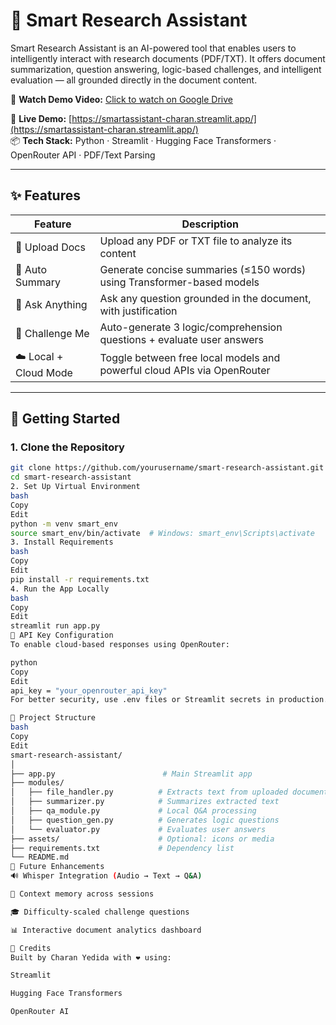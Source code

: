 # 🧠 Smart Research Assistant

Smart Research Assistant is an AI-powered tool that enables users to intelligently interact with research documents (PDF/TXT). It offers document summarization, question answering, logic-based challenges, and intelligent evaluation — all grounded directly in the document content.


🎥 **Watch Demo Video:** [Click to watch on Google Drive](https://drive.google.com/file/d/1DlIA-g_D_VU46VqPh509Zy1FA8jCbPzx/view?usp=sharing)

🔗 **Live Demo:** [https://smartassistant-charan.streamlit.app/](https://smartassistant-charan.streamlit.app/)  
📦 **Tech Stack:** Python · Streamlit · Hugging Face Transformers · OpenRouter API · PDF/Text Parsing

---

## ✨ Features

| Feature               | Description                                                                 |
|-----------------------|-----------------------------------------------------------------------------|
| 📄 Upload Docs        | Upload any PDF or TXT file to analyze its content                          |
| 📝 Auto Summary       | Generate concise summaries (≤150 words) using Transformer-based models     |
| 💬 Ask Anything       | Ask any question grounded in the document, with justification               |
| 🧠 Challenge Me        | Auto-generate 3 logic/comprehension questions + evaluate user answers       |
| ☁️ Local + Cloud Mode | Toggle between free local models and powerful cloud APIs via OpenRouter     |

---

## 🚀 Getting Started

### 1. Clone the Repository
```bash
git clone https://github.com/yourusername/smart-research-assistant.git
cd smart-research-assistant
2. Set Up Virtual Environment
bash
Copy
Edit
python -m venv smart_env
source smart_env/bin/activate  # Windows: smart_env\Scripts\activate
3. Install Requirements
bash
Copy
Edit
pip install -r requirements.txt
4. Run the App Locally
bash
Copy
Edit
streamlit run app.py
🔐 API Key Configuration
To enable cloud-based responses using OpenRouter:

python
Copy
Edit
api_key = "your_openrouter_api_key"
For better security, use .env files or Streamlit secrets in production.

📁 Project Structure
bash
Copy
Edit
smart-research-assistant/
│
├── app.py                        # Main Streamlit app
├── modules/
│   ├── file_handler.py          # Extracts text from uploaded documents
│   ├── summarizer.py            # Summarizes extracted text
│   ├── qa_module.py             # Local Q&A processing
│   ├── question_gen.py          # Generates logic questions
│   └── evaluator.py             # Evaluates user answers
├── assets/                      # Optional: icons or media
├── requirements.txt             # Dependency list
└── README.md
🚧 Future Enhancements
🔊 Whisper Integration (Audio → Text → Q&A)

🧵 Context memory across sessions

🎓 Difficulty-scaled challenge questions

📊 Interactive document analytics dashboard

🙌 Credits
Built by Charan Yedida with ❤️ using:

Streamlit

Hugging Face Transformers

OpenRouter AI

